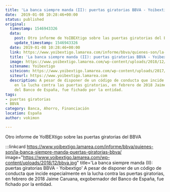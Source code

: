 ```yaml
---
title: 'La banca siempre manda (II): puertas giratorias BBVA - Yoibextigo'
date:  2019-01-08 10:28:46+00:00
status: published
original:
  timestamp: 1546943326
  data:
    post: Otro informe de YoIBEXtigo sobre las puertas giratorias del BBVA
    update_timestamp: 1546943326
  date: 2019-01-08 10:28:46+00:00
  link: https://www.yoibextigo.lamarea.com/informe/bbva/quienes-son/la-banca-siempre-manda-puertas-giratorias-bbva/
  title: 'La banca siempre manda (II): puertas giratorias BBVA - Yoibextigo'
  image: https://www.yoibextigo.lamarea.com/wp-content/uploads/2018/12/bbva.jpg
  sitename: Yoibextigo
  siteicon: https://www.yoibextigo.lamarea.com/wp-content/uploads/2017/10/cropped-icono-32x32.jpg
  siteurl: https://www.yoibextigo.lamarea.com
  description: A pesar de disponer de un código de conducta que incide especialmente
    en la lucha contra las puertas giratorias, en febrero de 2018 Jaime Caruana, exgobernador
    del Banco de España, fue fichado por la entidad.
tags:
- puertas giratorias
- BBVA
category: Banca, Ahorro, Financiación
location: España
author: vokimon

---
```

Otro informe de YoIBEXtigo sobre las puertas giratorias del BBVA

:::linkcard https://www.yoibextigo.lamarea.com/informe/bbva/quienes-son/la-banca-siempre-manda-puertas-giratorias-bbva/ image="https://www.yoibextigo.lamarea.com/wp-content/uploads/2018/12/bbva.jpg" title='La banca siempre manda (II): puertas giratorias BBVA - Yoibextigo'
    A pesar de disponer de un código de conducta
    que incide especialmente en la lucha contra las puertas giratorias,
    en febrero de 2018 Jaime Caruana, exgobernador del Banco de España, fue fichado por la entidad.

